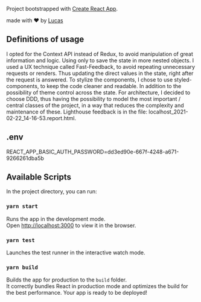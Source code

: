 Project bootstrapped with [Create React App](https://github.com/facebook/create-react-app).

made with ❤️ by [Lucas](https://www.linkedin.com/in/lucas-tiberio/)

## Definitions of usage

I opted for the Context API instead of Redux, to avoid manipulation of great information and logic. Using only to save the state in more nested objects.
I used a UX technique called Fast-Feedback, to avoid repeating unnecessary requests or renders. Thus updating the direct values ​​in the state, right after the request is answered.
To stylize the components, I chose to use styled-components, to keep the code cleaner and readable. In addition to the possibility of theme control across the state.
For architecture, I decided to choose DDD, thus having the possibility to model the most important / central classes of the project, in a way that reduces the complexity and maintenance of these.
Lighthouse feedback is in the file: localhost_2021-02-22_14-16-53.report.html.

## .env

REACT_APP_BASIC_AUTH_PASSWORD=dd3ed90e-667f-4248-a671-9266261dba5b

## Available Scripts

In the project directory, you can run:

### `yarn start`

Runs the app in the development mode.<br />
Open [http://localhost:3000](http://localhost:3000) to view it in the browser.

### `yarn test`

Launches the test runner in the interactive watch mode.<br />

### `yarn build`

Builds the app for production to the `build` folder.<br />
It correctly bundles React in production mode and optimizes the build for the best performance.
Your app is ready to be deployed!
